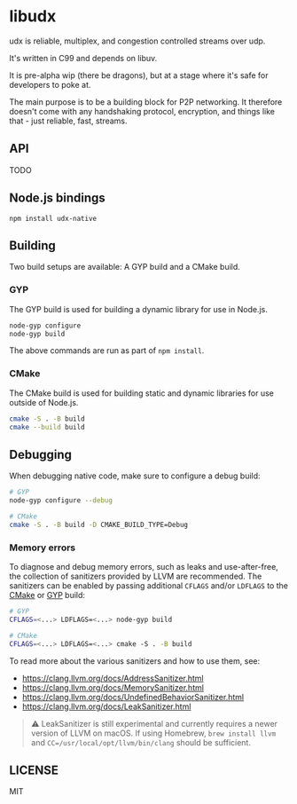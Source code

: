 # libudx

udx is reliable, multiplex, and congestion controlled streams over udp.

It's written in C99 and depends on libuv.

It is pre-alpha wip (there be dragons), but at a stage where it's safe for developers to poke at.

The main purpose is to be a building block for P2P networking.
It therefore doesn't come with any handshaking protocol, encryption, and things like that - just reliable, fast, streams.

## API

TODO

## Node.js bindings

```
npm install udx-native
```

## Building

Two build setups are available: A GYP build and a CMake build.

### GYP

The GYP build is used for building a dynamic library for use in Node.js.

```sh
node-gyp configure
node-gyp build
```

The above commands are run as part of `npm install`.

### CMake

The CMake build is used for building static and dynamic libraries for use outside of Node.js.

```sh
cmake -S . -B build
cmake --build build
```

## Debugging

When debugging native code, make sure to configure a debug build:

```sh
# GYP
node-gyp configure --debug

# CMake
cmake -S . -B build -D CMAKE_BUILD_TYPE=Debug
```

### Memory errors

To diagnose and debug memory errors, such as leaks and use-after-free, the collection of sanitizers provided by LLVM are recommended. The sanitizers can be enabled by passing additional `CFLAGS` and/or `LDFLAGS` to the [CMake](#cmake) or [GYP](#gyp) build:

```sh
# GYP
CFLAGS=<...> LDFLAGS=<...> node-gyp build

# CMake
CFLAGS=<...> LDFLAGS=<...> cmake -S . -B build
```

To read more about the various sanitizers and how to use them, see:

- <https://clang.llvm.org/docs/AddressSanitizer.html>
- <https://clang.llvm.org/docs/MemorySanitizer.html>
- <https://clang.llvm.org/docs/UndefinedBehaviorSanitizer.html>
- <https://clang.llvm.org/docs/LeakSanitizer.html>

> :warning: LeakSanitizer is still experimental and currently requires a newer version of LLVM on macOS. If using Homebrew, `brew install llvm` and `CC=/usr/local/opt/llvm/bin/clang` should be sufficient.

## LICENSE

MIT
